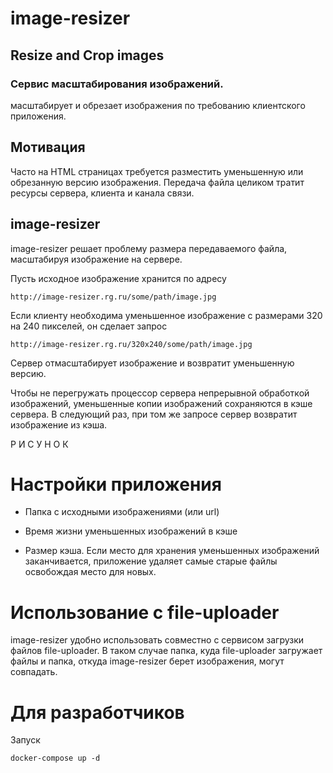 # image-resizer
## Resize and Crop images

### Сервис масштабирования изображений.
масштабирует и обрезает изображения по требованию клиентского приложения.


## Мотивация

Часто на HTML страницах требуется разместить уменьшенную или обрезанную версию изображения. Передача файла целиком тратит ресурсы сервера, клиента и канала связи. 

##  image-resizer

image-resizer решает проблему размера передаваемого файла, масштабируя изображение на сервере.

Пусть исходное изображение хранится по адресу

    http://image-resizer.rg.ru/some/path/image.jpg

    
Если клиенту необходима уменьшенное изображение с размерами 320 на 240 пикселей, он сделает запрос

    http://image-resizer.rg.ru/320x240/some/path/image.jpg

Сервер отмасштабирует изображение и возвратит уменьшенную версию.

Чтобы не перегружать процессор сервера непрерывной обработкой изображений, уменьшенные копии изображений сохраняются в кэше сервера. В следующий раз, при том же запросе сервер возвратит изображение из кэша. 

Р И С У Н О К



# Настройки приложения

- Папка с исходными изображениями (или url)

- Время жизни уменьшенных изображений в кэше

- Размер кэша. Если место для хранения уменьшенных изображений заканчивается, приложение удаляет самые старые файлы освобождая место для новых.


# Использование с file-uploader

image-resizer удобно использовать совместно с сервисом загрузки файлов file-uploader. В таком случае папка, куда file-uploader загружает файлы и папка, откуда image-resizer берет изображения, могут совпадать.




 

#  Для разработчиков

Запуск

    docker-compose up -d


